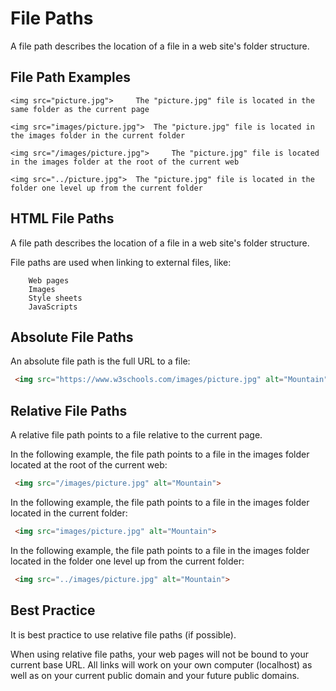 # File Paths

A file path describes the location of a file in a web site's folder structure.

## File Path Examples
```
<img src="picture.jpg"> 	The "picture.jpg" file is located in the same folder as the current page

<img src="images/picture.jpg"> 	The "picture.jpg" file is located in the images folder in the current folder

<img src="/images/picture.jpg"> 	The "picture.jpg" file is located in the images folder at the root of the current web

<img src="../picture.jpg"> 	The "picture.jpg" file is located in the folder one level up from the current folder
```

## HTML File Paths
A file path describes the location of a file in a web site's folder structure.

File paths are used when linking to external files, like:
```
    Web pages
    Images
    Style sheets
    JavaScripts
```

## Absolute File Paths
An absolute file path is the full URL to a file:
```html
 <img src="https://www.w3schools.com/images/picture.jpg" alt="Mountain"> 
```

## Relative File Paths
A relative file path points to a file relative to the current page.

In the following example, the file path points to a file in the images folder located at the root of the current web:

```html
 <img src="/images/picture.jpg" alt="Mountain"> 
```

In the following example, the file path points to a file in the images folder located in the current folder:
```html
 <img src="images/picture.jpg" alt="Mountain"> 
```

In the following example, the file path points to a file in the images folder located in the folder one level up from the current folder:
```html
 <img src="../images/picture.jpg" alt="Mountain"> 
```

## Best Practice
It is best practice to use relative file paths (if possible).

When using relative file paths, your web pages will not be bound to your current base URL. All links will work on your own computer (localhost) as well as on your current public domain and your future public domains.

